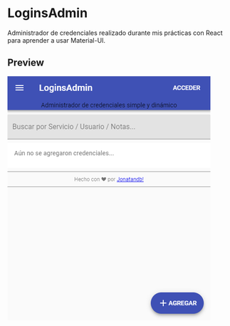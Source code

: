 # LoginsAdmin
Administrador de credenciales realizado durante mis prácticas con React para aprender a usar Material-UI.

## Preview
[![Jonatandb](preview.png?raw=true "LoginsAdmin")](https://loginsadmin.herokuapp.com)